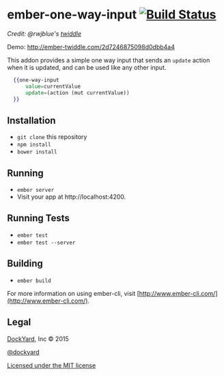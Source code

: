 # ember-one-way-input [![Build Status](https://travis-ci.org/dockyard/ember-one-way-input.svg?branch=master)](https://travis-ci.org/dockyard/ember-one-way-input)
*Credit: @rwjblue's [twiddle](https://gist.github.com/rwjblue/2d7246875098d0dbb4a4)*

Demo: http://ember-twiddle.com/2d7246875098d0dbb4a4

This addon provides a simple one way input that sends an `update` action when it is updated, and can be used like any other input.

```hbs
  {{one-way-input
      value=currentValue
      update=(action (mut currentValue))
  }}
```

## Installation

* `git clone` this repository
* `npm install`
* `bower install`

## Running

* `ember server`
* Visit your app at http://localhost:4200.

## Running Tests

* `ember test`
* `ember test --server`

## Building

* `ember build`

For more information on using ember-cli, visit [http://www.ember-cli.com/](http://www.ember-cli.com/).

## Legal

[DockYard](http://dockyard.com/ember-consulting), Inc &copy; 2015

[@dockyard](http://twitter.com/dockyard)

[Licensed under the MIT license](http://www.opensource.org/licenses/mit-license.php)
